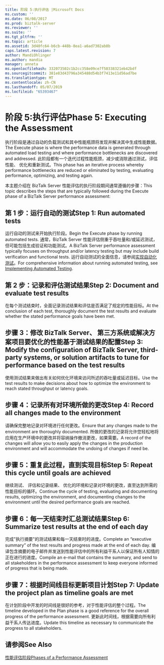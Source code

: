 ```yaml
---
title: 阶段 5:执行评估 |Microsoft Docs
ms.custom: ''
ms.date: 06/08/2017
ms.prod: biztalk-server
ms.reviewer: ''
ms.suite: ''
ms.tgt_pltfrm: ''
ms.topic: article
ms.assetid: 3d40fc64-b6cb-448b-8ea1-a6ad7302ab8b
caps.latest.revision: 7
author: MandiOhlinger
ms.author: mandia
manager: anneta
ms.openlocfilehash: 332073502c1b2cc358e09ce7f50338321eb42bdf
ms.sourcegitcommit: 381e83d43796a345488d54b3f7413e11d56ad7be
ms.translationtype: MT
ms.contentlocale: zh-CN
ms.lasthandoff: 05/07/2019
ms.locfileid: "65393467"
---
```

# <a name="phase-5-executing-the-assessment"></a><span data-ttu-id="75211-102">阶段 5:执行评估</span><span class="sxs-lookup"><span data-stu-id="75211-102">Phase 5: Executing the Assessment</span></span>
<span data-ttu-id="75211-103">执行阶段是通过自动的负载测试和其中性能瓶颈将发现并解决其中生成性能数据。</span><span class="sxs-lookup"><span data-stu-id="75211-103">The Execute phase is where the performance data is generated through automated load testing and where performance bottlenecks are discovered and addressed.</span></span> <span data-ttu-id="75211-104">此阶段都有一个迭代过程性能瓶颈，减少或消除通过测试，评估性能、 优化和重新测试。</span><span class="sxs-lookup"><span data-stu-id="75211-104">This phase has an iterative process whereby performance bottlenecks are reduced or eliminated by testing, evaluating performance, optimizing, and testing again.</span></span>  
  
 <span data-ttu-id="75211-105">本主题介绍在 BizTalk Server 性能评估的执行阶段期间通常遵循的步骤：</span><span class="sxs-lookup"><span data-stu-id="75211-105">This topic describes the steps that are typically followed during the Execute phase of a BizTalk Server performance assessment:</span></span>  
  
## <a name="step-1-run-automated-tests"></a><span data-ttu-id="75211-106">第 1 步：运行自动的测试</span><span class="sxs-lookup"><span data-stu-id="75211-106">Step 1: Run automated tests</span></span>  
 <span data-ttu-id="75211-107">运行自动的测试来开始执行阶段。</span><span class="sxs-lookup"><span data-stu-id="75211-107">Begin the Execute phase by running automated tests.</span></span> <span data-ttu-id="75211-108">通常，BizTalk Server 性能评估侧重于吞吐量和/或延迟测试，但可能包括生成验证和功能测试。</span><span class="sxs-lookup"><span data-stu-id="75211-108">A BizTalk Server performance assessment typically focuses on throughput and/or latency testing but may include build verification and functional tests.</span></span> <span data-ttu-id="75211-109">运行自动测试的全面信息，请参阅[实现自动化测试](../technical-guides/implementing-automated-testing.md)。</span><span class="sxs-lookup"><span data-stu-id="75211-109">For comprehensive information about running automated testing, see [Implementing Automated Testing](../technical-guides/implementing-automated-testing.md).</span></span>  
  
## <a name="step-2-document-and-evaluate-test-results"></a><span data-ttu-id="75211-110">第 2 步：记录和评估测试结果</span><span class="sxs-lookup"><span data-stu-id="75211-110">Step 2: Document and evaluate test results</span></span>  
 <span data-ttu-id="75211-111">在每个测试结束时，全面记录测试结果和评估是否满足了规定的性能目标。</span><span class="sxs-lookup"><span data-stu-id="75211-111">At the conclusion of each test, thoroughly document the test results and evaluate whether the stated performance goals have been met.</span></span>  
  
## <a name="step-3-modify-the-configuration-of-biztalk-server-third-party-systems-or-solution-artifacts-to-tune-for-performance-based-on-the-test-results"></a><span data-ttu-id="75211-112">步骤 3：修改 BizTalk Server、 第三方系统或解决方案项目要优化的性能基于测试结果的配置</span><span class="sxs-lookup"><span data-stu-id="75211-112">Step 3: Modify the configuration of BizTalk Server, third-party systems, or solution artifacts to tune for performance based on the test results</span></span>  
 <span data-ttu-id="75211-113">使用测试结果来做出有关如何优化环境来访问所述的吞吐量或延迟目标。</span><span class="sxs-lookup"><span data-stu-id="75211-113">Use the test results to make decisions about how to optimize the environment to reach stated throughput or latency goals.</span></span>  
  
## <a name="step-4-record-all-changes-made-to-the-environment"></a><span data-ttu-id="75211-114">步骤 4：记录所有对环境所做的更改</span><span class="sxs-lookup"><span data-stu-id="75211-114">Step 4: Record all changes made to the environment</span></span>  
 <span data-ttu-id="75211-115">请确保完整地记录对环境进行任何更改。</span><span class="sxs-lookup"><span data-stu-id="75211-115">Ensure that any changes made to the environment are thoroughly documented.</span></span> <span data-ttu-id="75211-116">所做的更改的记录将允许您轻松地将应用在生产环境中的更改并将容纳操作撤消更改，如果需要。</span><span class="sxs-lookup"><span data-stu-id="75211-116">A record of the changes will allow you to easily apply the changes in the production environment and will accommodate the undoing of changes if need be.</span></span>  
  
## <a name="step-5-repeat-this-cycle-until-goals-are-achieved"></a><span data-ttu-id="75211-117">步骤 5：重复此过程，直到实现目标</span><span class="sxs-lookup"><span data-stu-id="75211-117">Step 5: Repeat this cycle until goals are achieved</span></span>  
 <span data-ttu-id="75211-118">继续测试、 评估和记录结果、 优化的环境和记录对环境的更改，直至达到所需的性能目标的循环。</span><span class="sxs-lookup"><span data-stu-id="75211-118">Continue the cycle of testing, evaluating and documenting results, optimizing the environment, and documenting changes to the environment until the desired performance goals are reached.</span></span>  
  
## <a name="step-6-summarize-test-results-at-the-end-of-each-day"></a><span data-ttu-id="75211-119">步骤 6：每一天结束时汇总测试结果</span><span class="sxs-lookup"><span data-stu-id="75211-119">Step 6: Summarize test results at the end of each day</span></span>  
 <span data-ttu-id="75211-120">完成"执行摘要"的测试结果和每一天结束时的进度。</span><span class="sxs-lookup"><span data-stu-id="75211-120">Complete an “executive summary” of the test results and progress made at the end of each day.</span></span> <span data-ttu-id="75211-121">编译包含摘要的电子邮件并发送到性能评估中的所有利益干系人以保证所有人知情的正在进行的进度。</span><span class="sxs-lookup"><span data-stu-id="75211-121">Compile an e-mail that contains the summary, and send to all stakeholders in the performance assessment to keep everyone informed of progress that is being made.</span></span>  
  
## <a name="step-7-update-the-project-plan-as-timeline-goals-are-met"></a><span data-ttu-id="75211-122">步骤 7：根据时间线目标更新项目计划</span><span class="sxs-lookup"><span data-stu-id="75211-122">Step 7: Update the project plan as timeline goals are met</span></span>  
 <span data-ttu-id="75211-123">在计划阶段中开发的时间线是很好的参考，对于性能评估的整个过程。</span><span class="sxs-lookup"><span data-stu-id="75211-123">The timeline developed in the Plan phase is a good reference for the overall progress of the performance assessment.</span></span> <span data-ttu-id="75211-124">更新此时间线，根据需要向所有利益干系人传达进度。</span><span class="sxs-lookup"><span data-stu-id="75211-124">Update this timeline as necessary to communicate the progress to all stakeholders.</span></span>  
  
## <a name="see-also"></a><span data-ttu-id="75211-125">请参阅</span><span class="sxs-lookup"><span data-stu-id="75211-125">See Also</span></span>  
 [<span data-ttu-id="75211-126">性能评估阶段</span><span class="sxs-lookup"><span data-stu-id="75211-126">Phases of a Performance Assessment</span></span>](../technical-guides/phases-of-a-performance-assessment.md)